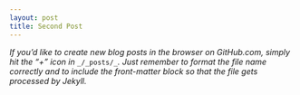 ```yaml
---
layout: post
title: Second Post
---
```


_If you’d like to create new blog posts in the browser on GitHub.com, simply hit the “+” icon in_ `_/_posts/_`_. Just remember to format the file name correctly and to include the front-matter block so that the file gets processed by Jekyll._